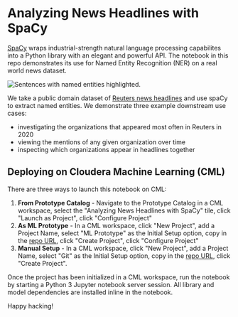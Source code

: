 # Analyzing News Headlines with SpaCy

[SpaCy](https://spacy.io/) wraps industrial-strength natural language processing capabilites into a Python library with an elegant and powerful API. The notebook in this repo demonstrates its use for Named Entity Recognition (NER) on a real world news dataset.

![Sentences with named entities highlighted.](docs/images/NER.png)

We take a public domain dataset of [Reuters news headlines](https://www.kaggle.com/notlucasp/financial-news-headlines) and use spaCy to extract named entities. We demonstrate three example downstream use cases:

- investigating the organizations that appeared most often in Reuters in 2020
- viewing the mentions of any given organization over time
- inspecting which organizations appear in headlines together

## Deploying on Cloudera Machine Learning (CML)

There are three ways to launch this notebook on CML:

1. **From Prototype Catalog** - Navigate to the Prototype Catalog in a CML workspace, select the "Analyzing News Headlines with SpaCy" tile, click "Launch as Project", click "Configure Project"
2. **As ML Prototype** - In a CML workspace, click "New Project", add a Project Name, select "ML Prototype" as the Initial Setup option, copy in the [repo URL](https://github.com/cloudera/CML_AMP_SpaCy_Entity_Extraction), click "Create Project", click "Configure Project"
3. **Manual Setup** - In a CML workspace, click "New Project", add a Project Name, select "Git" as the Initial Setup option, copy in the [repo URL](https://github.com/cloudera/CML_AMP_SpaCy_Entity_Extraction), click "Create Project".

Once the project has been initialized in a CML workspace, run the notebook by starting a Python 3 Jupyter notebook server session. All library and model dependencies are installed inline in the notebook.

Happy hacking!

